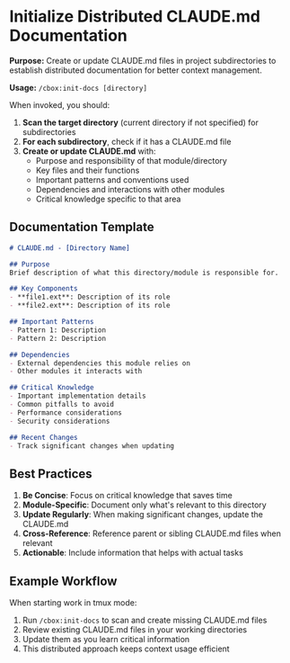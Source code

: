 # Initialize Distributed CLAUDE.md Documentation

**Purpose:** Create or update CLAUDE.md files in project subdirectories to establish distributed documentation for better context management.

**Usage:** `/cbox:init-docs [directory]`

When invoked, you should:

1. **Scan the target directory** (current directory if not specified) for subdirectories
2. **For each subdirectory**, check if it has a CLAUDE.md file
3. **Create or update CLAUDE.md** with:
   - Purpose and responsibility of that module/directory
   - Key files and their functions
   - Important patterns and conventions used
   - Dependencies and interactions with other modules
   - Critical knowledge specific to that area

## Documentation Template

```markdown
# CLAUDE.md - [Directory Name]

## Purpose
Brief description of what this directory/module is responsible for.

## Key Components
- **file1.ext**: Description of its role
- **file2.ext**: Description of its role

## Important Patterns
- Pattern 1: Description
- Pattern 2: Description

## Dependencies
- External dependencies this module relies on
- Other modules it interacts with

## Critical Knowledge
- Important implementation details
- Common pitfalls to avoid
- Performance considerations
- Security considerations

## Recent Changes
- Track significant changes when updating
```

## Best Practices

1. **Be Concise**: Focus on critical knowledge that saves time
2. **Module-Specific**: Document only what's relevant to this directory
3. **Update Regularly**: When making significant changes, update the CLAUDE.md
4. **Cross-Reference**: Reference parent or sibling CLAUDE.md files when relevant
5. **Actionable**: Include information that helps with actual tasks

## Example Workflow

When starting work in tmux mode:
1. Run `/cbox:init-docs` to scan and create missing CLAUDE.md files
2. Review existing CLAUDE.md files in your working directories
3. Update them as you learn critical information
4. This distributed approach keeps context usage efficient